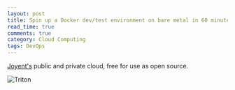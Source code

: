 ```yaml
---
layout: post
title: Spin up a Docker dev/test environment on bare metal in 60 minutes or less
read_time: true  
comments: true
category: Cloud Computing
tags: DevOps 
---
```


[Joyent's](https://www.joyent.com/) public and private cloud, free for use as open source.

![Triton](https://www.joyent.com/content/blog/20150727-spin-up-a-docker-dev-test-environment-in-60-minutes-or-less/portable-dc.jpg)
  
